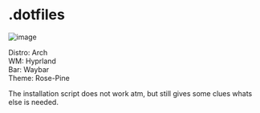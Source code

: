# .dotfiles

![image](https://github.com/user-attachments/assets/7cec7b52-8235-4b49-8cee-87b08f904f06)

Distro: Arch \
WM: Hyprland \
Bar: Waybar \
Theme: Rose-Pine

The installation script does not work atm, but still gives some clues whats else is needed.
